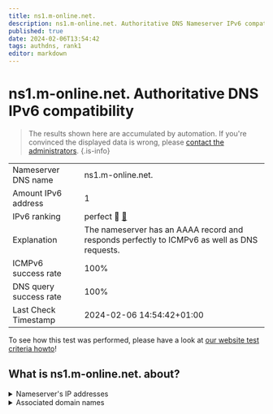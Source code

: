 ```yaml
---
title: ns1.m-online.net.
description: ns1.m-online.net. Authoritative DNS Nameserver IPv6 compatibility
published: true
date: 2024-02-06T13:54:42
tags: authdns, rank1
editor: markdown
---
```


# ns1.m-online.net. Authoritative DNS IPv6 compatibility

> The results shown here are accumulated by automation. If you're convinced the displayed data is wrong, please [contact the administrators](/howto/chat). 
{.is-info}




|   |   |
| - | - |
| Nameserver DNS name | ns1.m-online.net.
| Amount IPv6 address | 1
| IPv6 ranking | perfect :1st_place_medal: [🔗](/howto/ranking) |
| Explanation | The nameserver has an AAAA record and responds perfectly to ICMPv6 as well as DNS requests. |
| ICMPv6 success rate | 100%|
| DNS query success rate | 100% |
| Last Check Timestamp | 2024-02-06 14:54:42+01:00 |

To see how this test was performed, please have a look at [our website test criteria howto](/howto/testcriteria/authdns)!


## What is ns1.m-online.net. about?




<details>
<summary>Nameserver's IP addresses</summary>

2001:a60:0:11::53

</details>



<details>
<summary>Associated domain names</summary>

www.m-net.de

</details>
